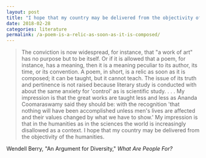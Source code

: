 ```yaml
---
layout: post
title: "I hope that my country may be delivered from the objectivity of the humanities"
date: 2018-02-28
categories: literature
permalink: /a-poem-is-a-relic-as-soon-as-it-is-composed/
---
```


> The conviction is now widespread, for instance, that "a work of art" has no purpose but to be itself. Or if it is allowed that a poem, for instance, has a meaning, then it is a meaning peculiar to its author, its time, or its convention. A poem, in short, is a relic as soon as it is composed; it can be taught, but it cannot teach. The issue of its truth and pertinence is not raised because literary study is conducted with about the same anxiety for 'control' as is scientific study. . . . My impression is that the great works are taught less and less as Ananda Coomaraswamy said they should be: with the recognition 'that nothing will have been accomplished unless men's lives are affected and their values changed by what we have to show.' My impression is that in the humanities as in the sciences the world is increasingly disallowed as a context. I hope that my country may be delivered from the objectivity of the humanities.

Wendell Berry, "An Argument for Diversity," *What Are People For?*